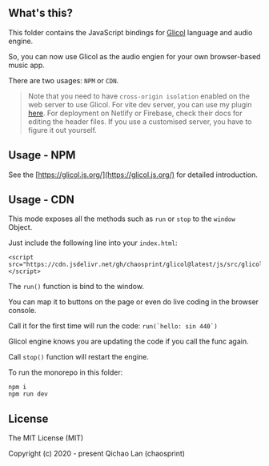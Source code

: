 ## What's this?

This folder contains the JavaScript bindings for [Glicol](https://glicol.org) language and audio engine.

So, you can now use Glicol as the audio engien for your own browser-based music app.

There are two usages: `NPM` or `CDN`.

> Note that you need to have `cross-origin isolation` enabled on the web server to use Glicol. For vite dev server, you can use my plugin [here](https://github.com/chaosprint/vite-plugin-cross-origin-isolation). For deployment on Netlify or Firebase, check their docs for editing the header files. If you use a customised server, you have to figure it out yourself.

## Usage - NPM

See the [https://glicol.js.org/](https://glicol.js.org/) for detailed introduction.

## Usage - CDN

This mode exposes all the methods such as `run` or `stop` to the `window` Object.

Just include the following line into your `index.html`:

```
<script src="https://cdn.jsdelivr.net/gh/chaosprint/glicol@latest/js/src/glicol.js"></script>
```

The `run()` function is bind to the window.

You can map it to buttons on the page or even do live coding in the browser console.

Call it for the first time will run the code:
```run(`hello: sin 440`)```

Glicol engine knows you are updating the code if you call the func again.

Call `stop()` function will restart the engine.

To run the monorepo in this folder:
```
npm i
npm run dev
```

## License

The MIT License (MIT)

Copyright (c) 2020 - present Qichao Lan (chaosprint)
